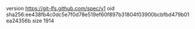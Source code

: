 version https://git-lfs.github.com/spec/v1
oid sha256:ee438fb4c0dc5e7f0d78e519ef60f897b31804f03900bcbfbd479b01ea24356b
size 1914
